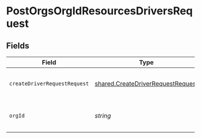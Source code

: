 # PostOrgsOrgIdResourcesDriversRequest


## Fields

| Field                                                                                  | Type                                                                                   | Required                                                                               | Description                                                                            |
| -------------------------------------------------------------------------------------- | -------------------------------------------------------------------------------------- | -------------------------------------------------------------------------------------- | -------------------------------------------------------------------------------------- |
| `createDriverRequestRequest`                                                           | [shared.CreateDriverRequestRequest](../../models/shared/createdriverrequestrequest.md) | :heavy_check_mark:                                                                     | Resources Driver details.<br/><br/>                                                    |
| `orgId`                                                                                | *string*                                                                               | :heavy_check_mark:                                                                     | The Organization ID.<br/><br/>                                                         |